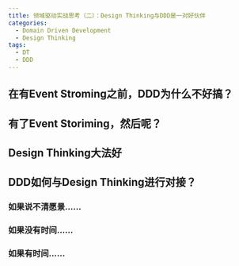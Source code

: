 ```yaml
---
title: 领域驱动实战思考（二）：Design Thinking与DDD是一对好伙伴
categories:
  - Domain Driven Development
  - Design Thinking
tags:
  - DT
  - DDD
---
```


## 在有Event Stroming之前，DDD为什么不好搞？

## 有了Event Storiming，然后呢？

## Design Thinking大法好

## DDD如何与Design Thinking进行对接？

### 如果说不清愿景……

### 如果没有时间……

### 如果有时间……